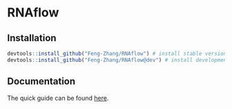 # RNAflow

## Installation

```R
devtools::install_github("Feng-Zhang/RNAflow") # install stable version
devtools::install_github("Feng-Zhang/RNAflow@dev") # install development version
```



## Documentation

The quick guide can be found [here](https://htmlpreview.github.io/?https://github.com/Feng-Zhang/RNAflow/blob/master/vignettes/base.html).

